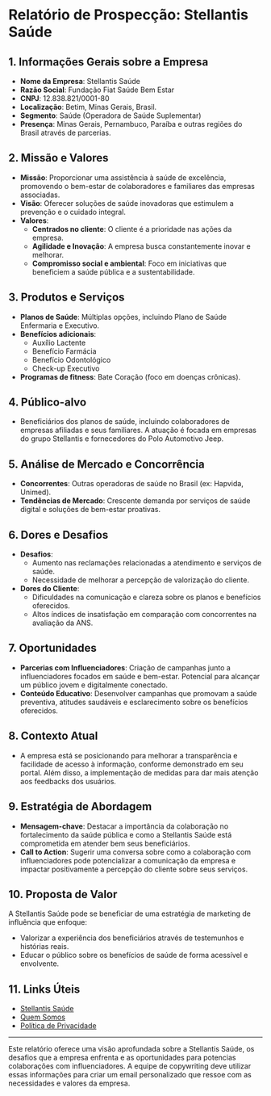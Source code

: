 # Relatório de Prospecção: Stellantis Saúde

## **1. Informações Gerais sobre a Empresa**
- **Nome da Empresa**: Stellantis Saúde
- **Razão Social**: Fundação Fiat Saúde Bem Estar
- **CNPJ**: 12.838.821/0001-80
- **Localização**: Betim, Minas Gerais, Brasil.
- **Segmento**: Saúde (Operadora de Saúde Suplementar)
- **Presença**: Minas Gerais, Pernambuco, Paraíba e outras regiões do Brasil através de parcerias.
  
## **2. Missão e Valores**
- **Missão**: Proporcionar uma assistência à saúde de excelência, promovendo o bem-estar de colaboradores e familiares das empresas associadas.
- **Visão**: Oferecer soluções de saúde inovadoras que estimulem a prevenção e o cuidado integral.
- **Valores**:
  - **Centrados no cliente**: O cliente é a prioridade nas ações da empresa.
  - **Agilidade e Inovação**: A empresa busca constantemente inovar e melhorar.
  - **Compromisso social e ambiental**: Foco em iniciativas que beneficiem a saúde pública e a sustentabilidade.

## **3. Produtos e Serviços**
- **Planos de Saúde**: Múltiplas opções, incluindo Plano de Saúde Enfermaria e Executivo.
- **Benefícios adicionais**: 
  - Auxílio Lactente
  - Benefício Farmácia
  - Benefício Odontológico
  - Check-up Executivo
- **Programas de fitness**: Bate Coração (foco em doenças crônicas).

## **4. Público-alvo**
- Beneficiários dos planos de saúde, incluindo colaboradores de empresas afiliadas e seus familiares. A atuação é focada em empresas do grupo Stellantis e fornecedores do Polo Automotivo Jeep.

## **5. Análise de Mercado e Concorrência**
- **Concorrentes**: Outras operadoras de saúde no Brasil (ex: Hapvida, Unimed).
- **Tendências de Mercado**: Crescente demanda por serviços de saúde digital e soluções de bem-estar proativas.

## **6. Dores e Desafios**
- **Desafios**:
  - Aumento nas reclamações relacionadas a atendimento e serviços de saúde.
  - Necessidade de melhorar a percepção de valorização do cliente.
- **Dores do Cliente**:
  - Dificuldades na comunicação e clareza sobre os planos e benefícios oferecidos.
  - Altos índices de insatisfação em comparação com concorrentes na avaliação da ANS.

## **7. Oportunidades**
- **Parcerias com Influenciadores**: Criação de campanhas junto a influenciadores focados em saúde e bem-estar. Potencial para alcançar um público jovem e digitalmente conectado.
- **Conteúdo Educativo**: Desenvolver campanhas que promovam a saúde preventiva, atitudes saudáveis e esclarecimento sobre os benefícios oferecidos.

## **8. Contexto Atual**
- A empresa está se posicionando para melhorar a transparência e facilidade de acesso à informação, conforme demonstrado em seu portal. Além disso, a implementação de medidas para dar mais atenção aos feedbacks dos usuários.
  
## **9. Estratégia de Abordagem**
- **Mensagem-chave**: Destacar a importância da colaboração no fortalecimento da saúde pública e como a Stellantis Saúde está comprometida em atender bem seus beneficiários.
- **Call to Action**: Sugerir uma conversa sobre como a colaboração com influenciadores pode potencializar a comunicação da empresa e impactar positivamente a percepção do cliente sobre seus serviços.

## **10. Proposta de Valor**
A Stellantis Saúde pode se beneficiar de uma estratégia de marketing de influência que enfoque:
- Valorizar a experiência dos beneficiários através de testemunhos e histórias reais.
- Educar o público sobre os benefícios de saúde de forma acessível e envolvente.

## **11. Links Úteis**
- [Stellantis Saúde](https://stellantissaude.com.br)
- [Quem Somos](https://stellantissaude.com.br/quem-somos/)
- [Política de Privacidade](https://stellantissaude.com.br/politica-de-privacidade/)

---

Este relatório oferece uma visão aprofundada sobre a Stellantis Saúde, os desafios que a empresa enfrenta e as oportunidades para potencias colaborações com influenciadores. A equipe de copywriting deve utilizar essas informações para criar um email personalizado que ressoe com as necessidades e valores da empresa.